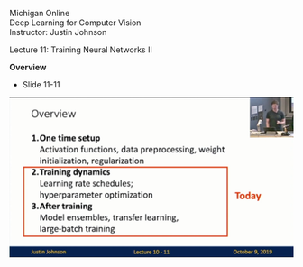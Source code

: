 Michigan Online  
Deep Learning for Computer Vision  
Instructor: Justin Johnson  

Lecture 11: Training Neural Networks II

**Overview**
- Slide 11-11 
<img src='static/11-11.png' width='600'> 
